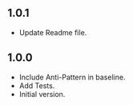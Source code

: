 ## 1.0.1

- Update Readme file.

## 1.0.0

- Include Anti-Pattern in baseline.
- Add Tests.
- Initial version.
